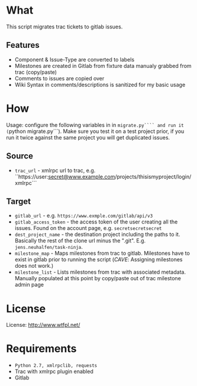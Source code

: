 What
=====

 This script migrates trac tickets to gitlab issues.

Features
--------
 * Component & Issue-Type are converted to labels
 * Milestones are created in Gitlab from fixture data manualy grabbed from trac (copy/paste)
 * Comments to issues are copied over
 * Wiki Syntax in comments/descriptions is sanitized for my basic usage


How
====

 Usage: configure the following variables in in ```migrate.py```` and run it (```python migrate.py```). Make sure you test it on a test project prior, if you run it twice against the same project you will get duplicated issues.

Source
-------

 * ```trac_url``` - xmlrpc url to trac, e.g. ``https://user:secret@www.example.com/projects/thisismyproject/login/xmlrpc```

Target
-------

 * ```gitlab_url``` - e.g. ```https://www.exmple.com/gitlab/api/v3```
 * ```gitlab_access_token``` - the access token of the user creating all the issues. Found on the account page,  e.g. ```secretsecretsecret```
 * ```dest_project_name``` - the destination project including the paths to it. Basically the rest of the clone url minus the ".git". E.g. ```jens.neuhalfen/task-ninja```.
 * ```milestone_map``` - Maps milestones from trac to gitlab. Milestones have to exist in gitlab prior to running the script (_CAVE_: Assigning milestones does not work.)
 * ```milestone_list``` - Lists milestones from trac with associated metadata. Manually populated at this point by copy/paste out of trac milestone admin page

License
========

 License: http://www.wtfpl.net/

Requirements
==============

 * ```Python 2.7, xmlrpclib, requests```
 * Trac with xmlrpc plugin enabled
 * Gitlab

